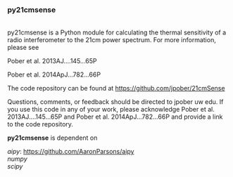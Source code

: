 ### py21cmsense
<br>
py21cmsense is a Python module for calculating the thermal sensitivity of a radio interferometer to the 21cm power spectrum.
For more information, please see

Pober et al. 2013AJ....145...65P

Pober et al. 2014ApJ...782...66P

The code repository can be found at https://github.com/jpober/21cmSense

Questions, comments, or feedback should be directed to jpober <at> uw <dot> edu.
If you use this code in any of your work, please acknowledge 
Pober et al. 2013AJ....145...65P and Pober et al. 2014ApJ...782...66P 
and provide a link to the code repository.

**py21cmsense** is dependent on 

*aipy*: https://github.com/AaronParsons/aipy
<br>
*numpy*
<br>
*scipy*
